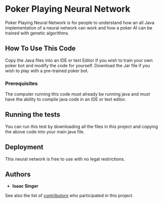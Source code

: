 # Poker Playing Neural Network

Poker Playing Neural Network is for people to understand how an all Java implementation of a neural network can work and how a poker AI can be trained with genetic algorithms.

## How To Use This Code

Copy the Java files into an IDE or text Editor if you wish to train your own poker bot and modify the code for yourself. Download the Jar file if you wish to play with a pre-trained poker bot.

### Prerequisites

The computer running this code must already be running java and must have the ability to compile java code in an IDE or text editor.

## Running the tests
 
 You can run this test by downloading all the files in this project and copying the above code into your main java file.
 
## Deployment

This neural network is free to use with no legal restrictions.

## Authors

* **Isaac Singer**

See also the list of [contributors](https://github.com/iwillseeyouinabits/Poker-Playing-Neural-Network/graphs/contributors) who participated in this project.

